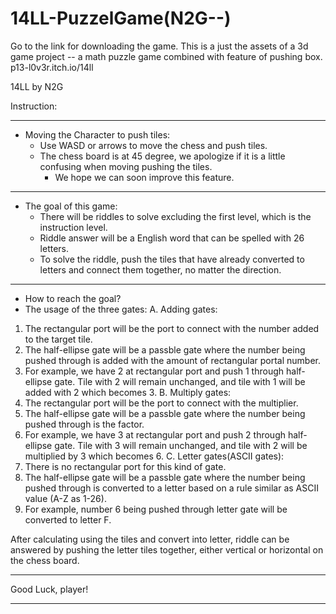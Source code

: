 # 14LL-PuzzelGame(N2G--)
 Go to the link for downloading the game. This is a just the assets of a 3d game project -- a math puzzle game combined with feature of pushing box.  p13-l0v3r.itch.io/14ll

14LL by N2G

Instruction:

************************************************************************************************************************
- Moving the Character to push tiles:
	- Use WASD or arrows to move the chess and push tiles.
	- The chess board is at 45 degree, we apologize if it is a little confusing when moving pushing the tiles.
		- We hope we can soon improve this feature.


************************************************************************************************************************
- The goal of this game:
	- There will be riddles to solve excluding the first level, which is the instruction level.
	- Riddle answer will be a English word that can be spelled with 26 letters.
	- To solve the riddle, push the tiles that have already converted to letters and connect them together, no matter the direction.

************************************************************************************************************************
- How to reach the goal?
- The usage of the three gates:
A. Adding gates:
1. The rectangular port will be the port to connect with the number added to the target tile.
2. The half-ellipse gate will be a passble gate where the number being pushed through is added with the amount of rectangular portal number.
3. For example, we have 2 at rectangular port and push 1 through half-ellipse gate. Tile with 2 will remain unchanged, and tile with 1 will be added with 2 which becomes 3.
B. Multiply gates:
1. The rectangular port will be the port to connect with the multiplier.
2. The half-ellipse gate will be a passble gate where the number being pushed through is the factor.
3. For example, we have 3 at rectangular port and push 2 through half-ellipse gate. Tile with 3 will remain unchanged, and tile with 2 will be multiplied by 3 which becomes 6.
C. Letter gates(ASCII gates):
1. There is no rectangular port for this kind of gate.
2. The half-ellipse gate will be a passble gate where the number being pushed through is converted to a letter based on a rule similar as ASCII value (A-Z as 1-26).
3. For example, number 6 being pushed through letter gate will be converted to letter F.

After calculating using the tiles and convert into letter, riddle can be answered by pushing the letter tiles together, either vertical or horizontal on the chess board.

************************************************************************************************************************
Good Luck, player!
************************************************************************************************************************
